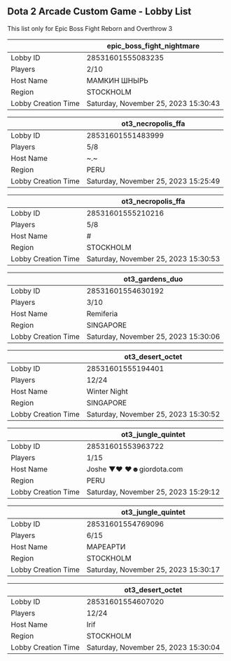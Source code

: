 ## Dota 2 Arcade Custom Game - Lobby List

This list only for Epic Boss Fight Reborn and Overthrow 3

|  | epic_boss_fight_nightmare |
| ------ | ------ |
| Lobby ID | 28531601555083235 |
| Players | 2/10 |
| Host Name | МАМКИН ШНЫРЬ |
| Region | STOCKHOLM |
| Lobby Creation Time | Saturday, November 25, 2023 15:30:43 |


|  | ot3_necropolis_ffa |
| ------ | ------ |
| Lobby ID | 28531601551483999 |
| Players | 5/8 |
| Host Name | ~.~ |
| Region | PERU |
| Lobby Creation Time | Saturday, November 25, 2023 15:25:49 |


|  | ot3_necropolis_ffa |
| ------ | ------ |
| Lobby ID | 28531601555210216 |
| Players | 5/8 |
| Host Name | # |
| Region | STOCKHOLM |
| Lobby Creation Time | Saturday, November 25, 2023 15:30:53 |


|  | ot3_gardens_duo |
| ------ | ------ |
| Lobby ID | 28531601554630192 |
| Players | 3/10 |
| Host Name | Remiferia |
| Region | SINGAPORE |
| Lobby Creation Time | Saturday, November 25, 2023 15:30:06 |


|  | ot3_desert_octet |
| ------ | ------ |
| Lobby ID | 28531601555194401 |
| Players | 12/24 |
| Host Name | Winter Night |
| Region | SINGAPORE |
| Lobby Creation Time | Saturday, November 25, 2023 15:30:52 |


|  | ot3_jungle_quintet |
| ------ | ------ |
| Lobby ID | 28531601553963722 |
| Players | 1/15 |
| Host Name | Joshe ▼♥ ♥☻giordota.com |
| Region | PERU |
| Lobby Creation Time | Saturday, November 25, 2023 15:29:12 |


|  | ot3_jungle_quintet |
| ------ | ------ |
| Lobby ID | 28531601554769096 |
| Players | 6/15 |
| Host Name | МАРЕАРТИ |
| Region | STOCKHOLM |
| Lobby Creation Time | Saturday, November 25, 2023 15:30:17 |


|  | ot3_desert_octet |
| ------ | ------ |
| Lobby ID | 28531601554607020 |
| Players | 12/24 |
| Host Name | Irif |
| Region | STOCKHOLM |
| Lobby Creation Time | Saturday, November 25, 2023 15:30:04 |


